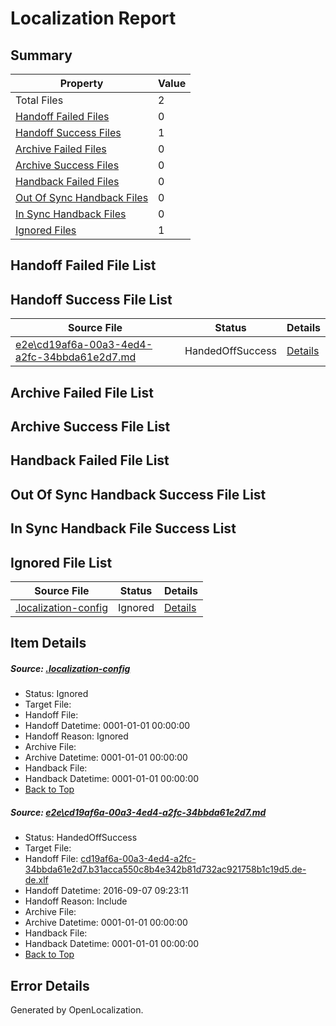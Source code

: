 # <a name='report-top'></a> Localization Report

## Summary
 Property | Value 
 -------- | ----- 
 Total Files | 2
[ Handoff Failed Files ](#handoff-failed-list)| 0
[ Handoff Success Files ](#handoff-success-list)| 1
[ Archive Failed Files ](#archive-failed-list)| 0
[ Archive Success Files ](#archive-success-list)| 0
[ Handback Failed Files ](#handback-failed-list)| 0
[ Out Of Sync Handback Files ](#outofsync-handback-success-list)| 0
[ In Sync Handback Files ](#insync-handback-success-list)| 0
[ Ignored Files ](#ignored-list)| 1

## <a name='handoff-failed-list'></a> Handoff Failed File List

## <a name='handoff-success-list'></a> Handoff Success File List
 Source File | Status | Details 
 ----------- | ------ | ------- 
 [e2e\cd19af6a-00a3-4ed4-a2fc-34bbda61e2d7.md](https://github.com/OpenLocalizationTestOrg/ol-test0/blob/6a0d493ee694045997a89e57fb38666b1acc06ef/e2e/cd19af6a-00a3-4ed4-a2fc-34bbda61e2d7.md) | HandedOffSuccess | [Details](#31f8c1b6bc3f5f6bdf0645095c95e23c731911fb1)

## <a name='archive-failed-list'></a> Archive Failed File List

## <a name='archive-success-list'></a> Archive Success File List

## <a name='handback-failed-list'></a> Handback Failed File List

## <a name='outofsync-handback-success-list'></a> Out Of Sync Handback Success File List

## <a name='insync-handback-success-list'></a> In Sync Handback File Success List

## <a name='ignored-list'></a> Ignored File List
 Source File | Status | Details 
 ----------- | ------ | ------- 
 [.localization-config](https://github.com/OpenLocalizationTestOrg/ol-test0/blob/6a0d493ee694045997a89e57fb38666b1acc06ef/.localization-config) | Ignored | [Details](#c268a05ecaa7ec85942ed632c29928ee5bd6da8d0)

## Item Details
##### <a name='c268a05ecaa7ec85942ed632c29928ee5bd6da8d0'></a> Source: [.localization-config](https://github.com/OpenLocalizationTestOrg/ol-test0/blob/6a0d493ee694045997a89e57fb38666b1acc06ef/.localization-config)
* Status: Ignored
* Target File: 
* Handoff File: 
* Handoff Datetime: 0001-01-01 00:00:00
* Handoff Reason: Ignored
* Archive File: 
* Archive Datetime: 0001-01-01 00:00:00
* Handback File: 
* Handback Datetime: 0001-01-01 00:00:00
* [Back to Top](#report-top)

##### <a name='31f8c1b6bc3f5f6bdf0645095c95e23c731911fb1'></a> Source: [e2e\cd19af6a-00a3-4ed4-a2fc-34bbda61e2d7.md](https://github.com/OpenLocalizationTestOrg/ol-test0/blob/6a0d493ee694045997a89e57fb38666b1acc06ef/e2e/cd19af6a-00a3-4ed4-a2fc-34bbda61e2d7.md)
* Status: HandedOffSuccess
* Target File: 
* Handoff File: [cd19af6a-00a3-4ed4-a2fc-34bbda61e2d7.b31acca550c8b4e342b81d732ac921758b1c19d5.de-de.xlf](https://github.com/OpenLocalizationTestOrg/ol-test0-handoff/blob/c619e1e0619cd6c19de049e26a4cad3e75328cfc/ol-handoff/OpenLocalizationTestOrg/ol-test0-dede/yuwzho/ht/cd19af6a-00a3-4ed4-a2fc-34bbda61e2d7.b31acca550c8b4e342b81d732ac921758b1c19d5.de-de.xlf)
* Handoff Datetime: 2016-09-07 09:23:11
* Handoff Reason: Include
* Archive File: 
* Archive Datetime: 0001-01-01 00:00:00
* Handback File: 
* Handback Datetime: 0001-01-01 00:00:00
* [Back to Top](#report-top)


## Error Details

Generated by OpenLocalization.
